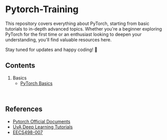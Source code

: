 # Pytorch-Training

This repository covers everything about PyTorch, starting from basic tutorials to in-depth advanced topics. Whether you're a beginner exploring PyTorch for the first time or an enthusiast looking to deepen your understanding, you'll find valuable resources here.

Stay tuned for updates and happy coding! 🚀

## Contents 

1. Basics
   - [PyTorch Basics](./Basics/Pytorch_basics.ipynb)



<br>

## References
- [Pytorch Official Documents](https://pytorch.org/tutorials/)
- [UvA Deep Learning Tutorials](https://github.com/phlippe/uvadlc_notebooks)
- [EECS498-007](https://web.eecs.umich.edu/~justincj/teaching/eecs498/WI2022/)
